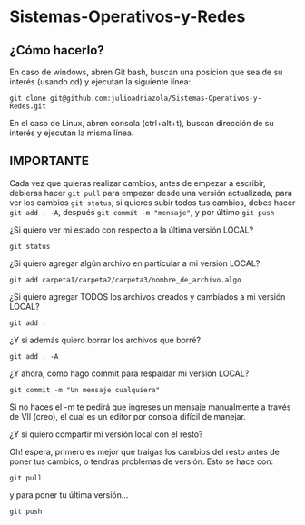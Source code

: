 Sistemas-Operativos-y-Redes
===========================

¿Cómo hacerlo?
--------------

En caso de windows, abren Git bash, buscan una posición que sea de su interés (usando cd) y ejecutan la siguiente línea:

```git clone git@github.com:julioadriazola/Sistemas-Operativos-y-Redes.git```

En el caso de Linux, abren consola (ctrl+alt+t), buscan dirección de su interés y ejecutan la misma línea.



IMPORTANTE
-----------
Cada vez que quieras realizar cambios, antes de empezar a escribir, debieras hacer ```git pull``` para empezar desde una versión actualizada, para ver los cambios ```git status```, si quieres subir todos tus cambios, debes hacer ```git add . -A```, después ```git commit -m "mensaje"```, y por último ```git push```



¿Si quiero ver mi estado con respecto a la última versión LOCAL?

```git status```

¿Si quiero agregar algún archivo en particular a mi versión LOCAL?

```git add carpeta1/carpeta2/carpeta3/nombre_de_archivo.algo```

¿Si quiero agregar TODOS los archivos creados y cambiados a mi versión LOCAL?

```git add .```

¿Y si además quiero borrar los archivos que borré?

```git add . -A```

¿Y ahora, cómo hago commit para respaldar mi versión LOCAL?

```git commit -m "Un mensaje cualquiera"```

Si no haces el -m te pedirá que ingreses un mensaje manualmente a través de VII (creo), el cual es un editor por consola difícil de manejar.

¿Y si quiero compartir mi versión local con el resto?

Oh! espera, primero es mejor que traigas los cambios del resto antes de poner tus cambios, o tendrás problemas de versión. Esto se hace con:

```git pull```

y para poner tu última versión...

```git push```
